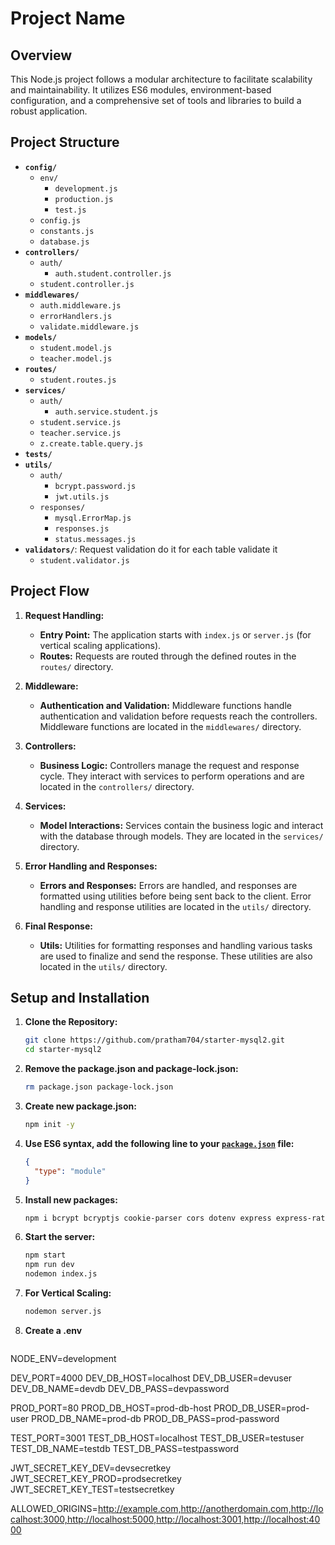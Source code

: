 # Project Name

## Overview

This Node.js project follows a modular architecture to facilitate scalability and maintainability. It utilizes ES6 modules, environment-based configuration, and a comprehensive set of tools and libraries to build a robust application.

## Project Structure

- **`config/`**
  - `env/`
    - `development.js`
    - `production.js`
    - `test.js`
  - `config.js`
  - `constants.js`
  - `database.js`
- **`controllers/`**
  - `auth/`
    - `auth.student.controller.js`
  - `student.controller.js`
- **`middlewares/`**
  - `auth.middleware.js`
  - `errorHandlers.js`
  - `validate.middleware.js`
- **`models/`**
  - `student.model.js`
  - `teacher.model.js`
- **`routes/`**
  - `student.routes.js`
- **`services/`**
  - `auth/`
    - `auth.service.student.js`
  - `student.service.js`
  - `teacher.service.js`
  - `z.create.table.query.js`
- **`tests/`**
- **`utils/`**
  - `auth/`
    - `bcrypt.password.js`
    - `jwt.utils.js`
  - `responses/`
    - `mysql.ErrorMap.js`
    - `responses.js`
    - `status.messages.js`
- **`validators/`**: Request validation do it for each table validate it 
  - `student.validator.js`


## Project Flow

1. **Request Handling:**
   - **Entry Point:** The application starts with `index.js` or `server.js` (for vertical scaling applications).
   - **Routes:** Requests are routed through the defined routes in the `routes/` directory.

2. **Middleware:**
   - **Authentication and Validation:** Middleware functions handle authentication and validation before requests reach the controllers. Middleware functions are located in the `middlewares/` directory.

3. **Controllers:**
   - **Business Logic:** Controllers manage the request and response cycle. They interact with services to perform operations and are located in the `controllers/` directory.

4. **Services:**
   - **Model Interactions:** Services contain the business logic and interact with the database through models. They are located in the `services/` directory.

5. **Error Handling and Responses:**
   - **Errors and Responses:** Errors are handled, and responses are formatted using utilities before being sent back to the client. Error handling and response utilities are located in the `utils/` directory.

6. **Final Response:**
   - **Utils:** Utilities for formatting responses and handling various tasks are used to finalize and send the response. These utilities are also located in the `utils/` directory.

## Setup and Installation

1. **Clone the Repository:**

   ```bash
   git clone https://github.com/pratham704/starter-mysql2.git
   cd starter-mysql2
   ```

2. **Remove the package.json and package-lock.json:**

   ```bash
   rm package.json package-lock.json
   ```

3. **Create new package.json:**

   ```bash
   npm init -y
   ```

4. **Use ES6 syntax, add the following line to your [`package.json`](command:_github.copilot.openRelativePath?%5B%7B%22scheme%22%3A%22file%22%2C%22authority%22%3A%22%22%2C%22path%22%3A%22%2Fc%3A%2FUsers%2Fprath%2FOneDrive%2FDesktop%2Fstarter%2Fpackage.json%22%2C%22query%22%3A%22%22%2C%22fragment%22%3A%22%22%7D%5D "c:\Users\prath\OneDrive\Desktop\starter\package.json") file:**

   ```json
   {
     "type": "module"
   }
   ```

5. **Install new packages:**

   ```bash
   npm i bcrypt bcryptjs cookie-parser cors dotenv express express-rate-limit helmet joi jsonwebtoken mysql mysql2 nodemon uuid
   ```

6. **Start the server:**

   ```bash
   npm start
   npm run dev
   nodemon index.js
   ```

7. **For Vertical Scaling:**

   ```bash
   nodemon server.js
   ```
   
8. **Create a .env**

   ```bash
NODE_ENV=development

DEV_PORT=4000
DEV_DB_HOST=localhost
DEV_DB_USER=devuser
DEV_DB_NAME=devdb
DEV_DB_PASS=devpassword

PROD_PORT=80
PROD_DB_HOST=prod-db-host
PROD_DB_USER=prod-user
PROD_DB_NAME=prod-db
PROD_DB_PASS=prod-password

TEST_PORT=3001
TEST_DB_HOST=localhost
TEST_DB_USER=testuser
TEST_DB_NAME=testdb
TEST_DB_PASS=testpassword

JWT_SECRET_KEY_DEV=devsecretkey
JWT_SECRET_KEY_PROD=prodsecretkey
JWT_SECRET_KEY_TEST=testsecretkey

ALLOWED_ORIGINS=http://example.com,http://anotherdomain.com,http://localhost:3000,http://localhost:5000,http://localhost:3001,http://localhost:4000

   ```

